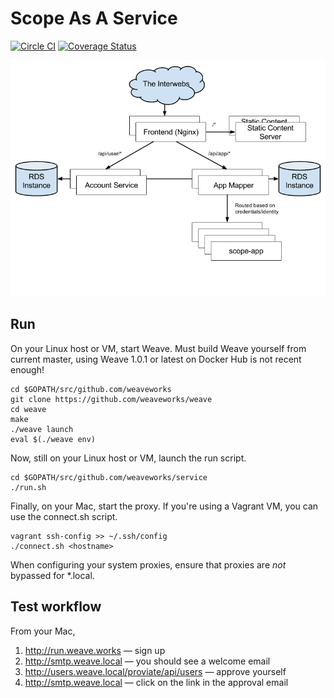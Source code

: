 # Scope As A Service

[![Circle CI](https://circleci.com/gh/weaveworks/service/tree/master.svg?style=shield)](https://circleci.com/gh/weaveworks/service/tree/master) [![Coverage Status](https://coveralls.io/repos/weaveworks/service/badge.svg?branch=coverage&service=github&t=6Kr25T)](https://coveralls.io/github/weaveworks/service?branch=coverage)

![Architecture](docs/architecture.png)

## Run

On your Linux host or VM, start Weave. Must build Weave yourself from current
master, using Weave 1.0.1 or latest on Docker Hub is not recent enough!

```
cd $GOPATH/src/github.com/weaveworks
git clone https://github.com/weaveworks/weave
cd weave
make
./weave launch
eval $(./weave env)
```

Now, still on your Linux host or VM, launch the run script.

```
cd $GOPATH/src/github.com/weaveworks/service
./run.sh
```

Finally, on your Mac, start the proxy. If you're using a Vagrant VM, you can
use the connect.sh script.

```
vagrant ssh-config >> ~/.ssh/config
./connect.sh <hostname>
```

When configuring your system proxies, ensure that proxies are *not*
bypassed for *.local.

## Test workflow

From your Mac,

1. http://run.weave.works — sign up
1. http://smtp.weave.local — you should see a welcome email
1. http://users.weave.local/proviate/api/users — approve yourself
1. http://smtp.weave.local — click on the link in the approval email
